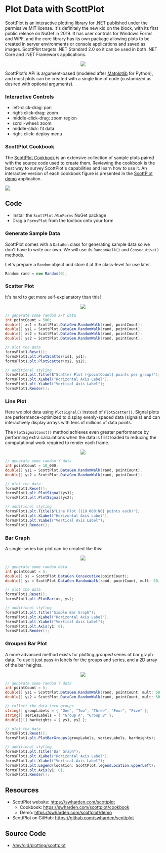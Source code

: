 # Plot Data with ScottPlot

[ScottPlot](https://swharden.com/scottplot) is an interactive plotting library for .NET published under the permissive MIT license. It's definitely the new kid on the block, with its first public release on NuGet in 2019. It has user controls for Windows Forms and WPF, and the core library has its own package allowing plots to be created in server environments or console applications and saved as images. ScottPlot targets .NET Standard 2.0 so it can be used in both .NET Core and .NET Framework applications.

<div align="center">

![](graphics/scottplot-quickstart.gif)

</div>

ScottPlot's API is argument-based (modeled after [Matplotlib](https://matplotlib.org/) for Python), and most plots can be created with a single line of code (customized as desired with optional arguments). 

### Interactive Controls
* left-click-drag: pan
* right-click-drag: zoom
* middle-click-drag: zoom region
* scroll-wheel: zoom
* middle-click: fit data
* right-click: deploy menu

### ScottPlot Cookbook

The [ScottPlot Cookbook](https://swharden.com/scottplot/cookbook) is an extensive collection of sample plots paired with the source code used to create them. Reviewing the cookbook is the best way to survey ScottPlot's capabilities and learn how to use it. An interactive version of each cookbook figure is presented in the [ScottPlot demo](https://swharden.com/scottplot/demo) application.

[![](graphics/scottplot-cookbook.png)](https://swharden.com/scottplot/cookbook)

## Code
* Install the `ScottPlot.WinForms` NuGet package
* Drag a `FormsPlot` from the toolbox onto your form

### Generate Sample Data

ScottPlot comes with a `DataGen` class for generating sample data so we don't have to write our own. We will use its `RandomWalk()` and `Consecutive()` methods. 

Let's prepare a `Random` object and store it at the class-level for use later.

```cs
Random rand = new Random(0);
```

### Scatter Plot

It's hard to get more self-explanatory than this!

<div align="center">

![](graphics/scottplot-quickstart-scatter-plot.png)

</div>

```cs
// generate some random X/Y data
int pointCount = 500;
double[] xs1 = ScottPlot.DataGen.RandomWalk(rand, pointCount);
double[] ys1 = ScottPlot.DataGen.RandomWalk(rand, pointCount);
double[] xs2 = ScottPlot.DataGen.RandomWalk(rand, pointCount);
double[] ys2 = ScottPlot.DataGen.RandomWalk(rand, pointCount);

// plot the data
formsPlot1.Reset();
formsPlot1.plt.PlotScatter(xs1, ys1);
formsPlot1.plt.PlotScatter(xs2, ys2);

// additional styling
formsPlot1.plt.Title($"Scatter Plot ({pointCount} points per group)");
formsPlot1.plt.XLabel("Horizontal Axis Label");
formsPlot1.plt.YLabel("Vertical Axis Label");
formsPlot1.Render();
```

### Line Plot

Here we plot data using `PlotSignal()` instead of `PlotScatter()`. Signal plots are performance-optimized to display evenly-spaced data (signals) and can interactively display arrays with tens of millions of data points. 

The `PlotSignalConst()` method achieves even greater performance by performing extra calculations when the data is first loaded to reducing the computational work required to render each frame.

<div align="center">

![](graphics/scottplot-quickstart-line-plot.png)

</div>

```cs
// generate some random Y data
int pointCount = 10_000;
double[] ys1 = ScottPlot.DataGen.RandomWalk(rand, pointCount);
double[] ys2 = ScottPlot.DataGen.RandomWalk(rand, pointCount);

// plot the data
formsPlot1.Reset();
formsPlot1.plt.PlotSignal(ys1);
formsPlot1.plt.PlotSignal(ys2);

// additional styling
formsPlot1.plt.Title($"Line Plot ({10_000:N0} points each)");
formsPlot1.plt.XLabel("Horizontal Axis Label");
formsPlot1.plt.YLabel("Vertical Axis Label");
formsPlot1.Render();
```

### Bar Graph

A single-series bar plot can be created like this:

<div align="center">

![](graphics/scottplot-quickstart-simple-bar-graph.png)

</div>

```cs
// generate some random data
int pointCount = 5;
double[] xs = ScottPlot.DataGen.Consecutive(pointCount);
double[] ys = ScottPlot.DataGen.RandomWalk(rand, pointCount, mult: 50, offset: 100);

// plot the data
formsPlot1.Reset();
formsPlot1.plt.PlotBar(xs, ys);

// additional styling
formsPlot1.plt.Title("Simple Bar Graph");
formsPlot1.plt.XLabel("Horizontal Axis Label");
formsPlot1.plt.YLabel("Vertical Axis Label");
formsPlot1.plt.Axis(y1: 0);
formsPlot1.Render();
```

### Grouped Bar Plot

A more advanced method exists for plotting _grouped_ series of bar graph data. To use it just pass-in labels for the groups and series, and a 2D array of the bar heights.

<div align="center">

![](graphics/scottplot-quickstart-bar-graph.png)

</div>

```cs
// generate some random Y data
int pointCount = 5;
double[] ys1 = ScottPlot.DataGen.RandomWalk(rand, pointCount, mult: 50, offset: 100);
double[] ys2 = ScottPlot.DataGen.RandomWalk(rand, pointCount, mult: 50, offset: 100);

// collect the data into groups
string[] groupLabels = { "One", "Two", "Three", "Four", "Five" };
string[] seriesLabels = { "Group A", "Group B" };
double[][] barHeights = { ys1, ys2 };

// plot the data
formsPlot1.Reset();
formsPlot1.plt.PlotBarGroups(groupLabels, seriesLabels, barHeights);

// additional styling
formsPlot1.plt.Title("Bar Graph");
formsPlot1.plt.XLabel("Horizontal Axis Label");
formsPlot1.plt.YLabel("Vertical Axis Label");
formsPlot1.plt.Legend(location: ScottPlot.legendLocation.upperLeft);
formsPlot1.plt.Axis(y1: 0);
formsPlot1.Render();
```

## Resources
* ScottPlot website: https://swharden.com/scottplot
  * Cookbook: https://swharden.com/scottplot/cookbook
  * Demo: https://swharden.com/scottplot/demo
* ScottPlot on GitHub: https://github.com/swharden/scottplot

## Source Code
* [/dev/old/plotting/scottplot](https://github.com/swharden/Csharp-Data-Visualization/blob/master/dev/old/plotting/scottplot)